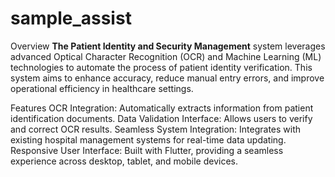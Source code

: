 # sample_assist

Overview
**The Patient Identity and Security Management** system leverages advanced Optical Character Recognition (OCR) and Machine Learning (ML) technologies to automate the process of patient identity verification. This system aims to enhance accuracy, reduce manual entry errors, and improve operational efficiency in healthcare settings.

Features
OCR Integration: Automatically extracts information from patient identification documents.
Data Validation Interface: Allows users to verify and correct OCR results.
Seamless System Integration: Integrates with existing hospital management systems for real-time data updating.
Responsive User Interface: Built with Flutter, providing a seamless experience across desktop, tablet, and mobile devices.
